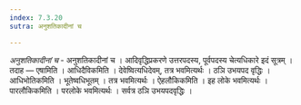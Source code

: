 ```yaml
---
index: 7.3.20
sutra: अनुशतिकादीनां च

---
```

_अनुशतिकादीनां च_ - अनुशतिकादीनां च । आदिवृद्धिप्रकरणे उत्तरपदस्य, पूर्वपदस्य चेत्यधिकारे इदं सूत्रम् । तदाह — एषामिति । आधिदैविकमिति । देवेष्वित्यधिदेवम्, तत्र भवमित्यर्थः । ठञि उभयपद वृद्धिः । आधिभोतिकमिति । भूतेष्वधिभूतम् । तत्र भवमित्यर्थः । ऐहलौकिकमिति । इह लोके भवमित्यर्थः । पारलौकिकमिति । परलोके भवमित्यर्थः । सर्वत्र ठञि उभयपदवृद्धिः ।